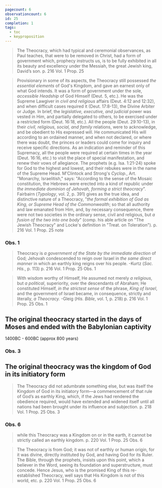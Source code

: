 ```yaml
---
pagecount: 6
observationcount: 6
id: 25
completion: 1
tags:
  - toc
  - keyproposition
---
```

> The Theocracy, which had typical and ceremonial observances, as Paul teaches, that were to be removed in Christ, had a form of government which, prophecy instructs us, is to be fully exhibited in all its beauty and excellency under the Messiah, the great Jewish king, David’s son.
> p. 216 Vol. 1 Prop. 25

> Provisionary in some of its aspects, the Theocracy still possessed *the essential elements* of God's Kingdom, and gave an earnest only of what God intends.  It was a form of government under the sole, *accessible Headship* of God Himself (Deut. 5, etc.). He was the Supreme Lawgiver in *civil and religious* affairs (Deut. 4:12 and 12:32), and when difficult cases required it (Deut. 17:8-13), the Divine Arbiter or Judge.  In brief, the *legislative, executive, and judicial* power was vested in Him, and partially delegated to others, to be exercised under a restricted form (Deut. 16:18, etc.). All the people (Deut. 29:10-13), in their *civil, religious, social, and family* relations, were to acknowledge, and be obedient to His expressed will. He communicated His will according to an ordained manner, and when not declared, or where there was doubt, the princes or leaders could come for inquiry and receive specific directions. As an indication and reminder of this Supremacy, all the people were required at certain times in the year (Deut. 16:16, etc.) to visit the place of special manifestation, and renew their vows of allegiance. The prophets (e.g. Isa. 1:21-24) spoke for God to the highest and lowest, and their rebukes were in the name of the Supreme Head.  M'Clintock and Strong's *Cyclop.*, Art. "Monarchy, Israelitish," says: "According to the sense of the Mosaic constitution, the Hebrews were erected into a kind of republic under *the immediate dominion of Jehovah, forming a strict theocracy*". Fairbairn (*Typology*, vol. 2, p. 391) gives as the true idea, and distinctive nature of a Theocracy, "*the formal exhibition of God as King, or Supreme Head of the Commonwealth*; so that all authority and law emanated from Him, and, by necessary consequence, there were not two societies in the ordinary sense, civil and religious, but *a fusion of the two into one body*" (comp. his able article on "The Jewish Theocracy" and Locke's definition in "Treat. on Toleration").
>  p. 216 Vol. 1 Prop. 25 note

### Obs. 1

> Theocracy is *a government of the State by the immediate direction* of God; Jehovah condescended to reign over Israel in *the same direct manner* in which an earthly king reigns over his people.
> -Kurtz (*Sac. His.*, p. 113)
> p. 216 Vol. 1 Prop. 25 Obs. 1

> With wisdom worthy of Himself, He assumed not merely *a religious*, but *a political*, superiority, over the descendants of Abraham; He constituted Himself, *in the strictest sense* of the phrase, *King of Israel*, and the government of Israel became, in consequence, strictly and literally, *a Theocracy.*
> -Gleig (*His. Bible*, vol. 1, p. 218)
> p. 216 Vol. 1 Prop. 25 Obs. 1

## The original theocracy started in the days of Moses and ended with the Babylonian captivity

1400BC - 600BC (approx 800 years)

### Obs. 3
## The original theocracy was the kingdom of God in its initiatory form


>The Theocracy did not adumbrate something else, but was itself the Kingdom of God in its initiatory form—a commencement of that rule of God’s as earthly King, which, if the Jews had rendered the obedience required, would have extended and widened itself until all nations had been brought under its influence and subjection.
>p. 218 Vol. 1 Prop. 25 Obs. 3

### Obs. 6

> while this Theocracy was a Kingdom on or in the earth, it cannot be strictly called an earthly kingdom.
> p. 220 Vol. 1 Prop. 25 Obs. 6

>The Theocracy is from God; it was not of earthly or human origin, for it was divine, directly instituted by God, and having God for its Ruler. The Bible, through the prophets, insists upon this point, which a believer in the Word, seeing its foundation and superstructure, must concede. Hence Jesus, who is the promised King of this re-established Theocracy, well says that His Kingdom is not of this world, etc.
>p. 220 Vol. 1 Prop. 25 Obs. 6